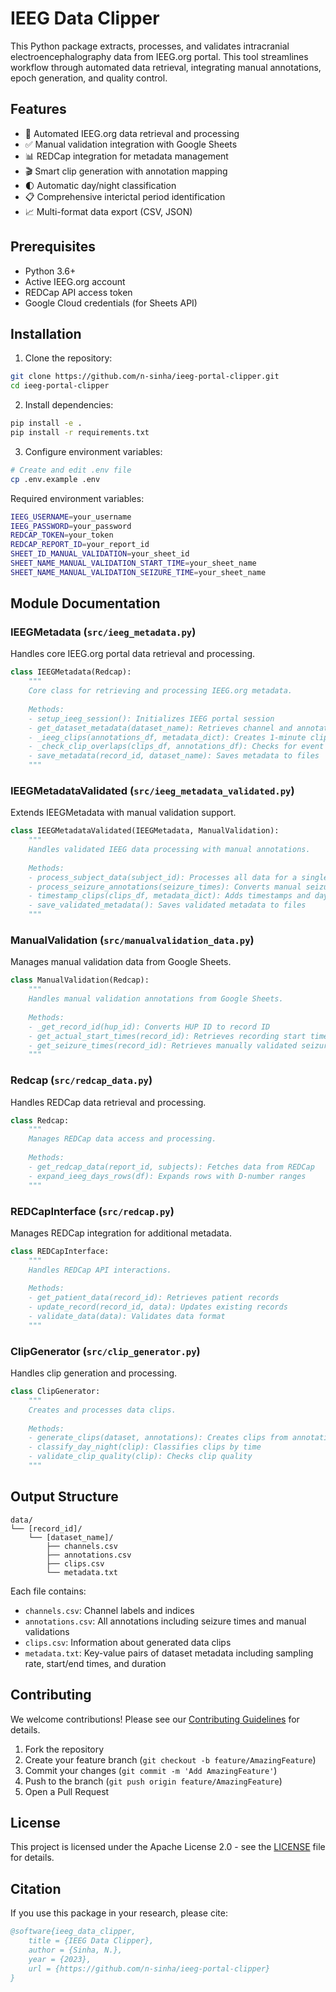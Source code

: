 # IEEG Data Clipper

This Python package extracts, processes, and validates intracranial electroencephalography data from IEEG.org portal. This tool streamlines workflow through automated data retrieval, integrating manual annotations, epoch generation, and quality control.

## Features

- 🔄 Automated IEEG.org data retrieval and processing
- ✅ Manual validation integration with Google Sheets
- 📊 REDCap integration for metadata management
- 🎬 Smart clip generation with annotation mapping
- 🌓 Automatic day/night classification
- 📋 Comprehensive interictal period identification
- 📈 Multi-format data export (CSV, JSON)

## Prerequisites

- Python 3.6+
- Active IEEG.org account
- REDCap API access token
- Google Cloud credentials (for Sheets API)

## Installation

1. Clone the repository:
```bash
git clone https://github.com/n-sinha/ieeg-portal-clipper.git
cd ieeg-portal-clipper
```

2. Install dependencies:
```bash
pip install -e .
pip install -r requirements.txt
```

3. Configure environment variables:
```bash
# Create and edit .env file
cp .env.example .env
```

Required environment variables:
```bash
IEEG_USERNAME=your_username
IEEG_PASSWORD=your_password
REDCAP_TOKEN=your_token
REDCAP_REPORT_ID=your_report_id
SHEET_ID_MANUAL_VALIDATION=your_sheet_id
SHEET_NAME_MANUAL_VALIDATION_START_TIME=your_sheet_name
SHEET_NAME_MANUAL_VALIDATION_SEIZURE_TIME=your_sheet_name
```

## Module Documentation

### IEEGMetadata (`src/ieeg_metadata.py`)
Handles core IEEG.org portal data retrieval and processing.

```python
class IEEGMetadata(Redcap):
    """
    Core class for retrieving and processing IEEG.org metadata.
    
    Methods:
    - setup_ieeg_session(): Initializes IEEG portal session
    - get_dataset_metadata(dataset_name): Retrieves channel and annotation information
    - _ieeg_clips(annotations_df, metadata_dict): Creates 1-minute clips with annotations
    - _check_clip_overlaps(clips_df, annotations_df): Checks for event overlaps in clips
    - save_metadata(record_id, dataset_name): Saves metadata to files
    """
```

### IEEGMetadataValidated (`src/ieeg_metadata_validated.py`)
Extends IEEGMetadata with manual validation support.

```python
class IEEGMetadataValidated(IEEGMetadata, ManualValidation):
    """
    Handles validated IEEG data processing with manual annotations.
    
    Methods:
    - process_subject_data(subject_id): Processes all data for a single subject
    - process_seizure_annotations(seizure_times): Converts manual seizure times to annotations
    - timestamp_clips(clips_df, metadata_dict): Adds timestamps and day/night information
    - save_validated_metadata(): Saves validated metadata to files
    """
```

### ManualValidation (`src/manualvalidation_data.py`)
Manages manual validation data from Google Sheets.

```python
class ManualValidation(Redcap):
    """
    Handles manual validation annotations from Google Sheets.
    
    Methods:
    - _get_record_id(hup_id): Converts HUP ID to record ID
    - get_actual_start_times(record_id): Retrieves recording start times
    - get_seizure_times(record_id): Retrieves manually validated seizure times
    """
```

### Redcap (`src/redcap_data.py`)
Handles REDCap data retrieval and processing.

```python
class Redcap:
    """
    Manages REDCap data access and processing.
    
    Methods:
    - get_redcap_data(report_id, subjects): Fetches data from REDCap
    - expand_ieeg_days_rows(df): Expands rows with D-number ranges
    """
```

### REDCapInterface (`src/redcap.py`)
Manages REDCap integration for additional metadata.

```python
class REDCapInterface:
    """
    Handles REDCap API interactions.
    
    Methods:
    - get_patient_data(record_id): Retrieves patient records
    - update_record(record_id, data): Updates existing records
    - validate_data(data): Validates data format
    """
```

### ClipGenerator (`src/clip_generator.py`)
Handles clip generation and processing.

```python
class ClipGenerator:
    """
    Creates and processes data clips.
    
    Methods:
    - generate_clips(dataset, annotations): Creates clips from annotations
    - classify_day_night(clip): Classifies clips by time
    - validate_clip_quality(clip): Checks clip quality
    """
```

## Output Structure

```
data/
└── [record_id]/
    └── [dataset_name]/
        ├── channels.csv
        ├── annotations.csv
        ├── clips.csv
        └── metadata.txt
```

Each file contains:
- `channels.csv`: Channel labels and indices
- `annotations.csv`: All annotations including seizure times and manual validations
- `clips.csv`: Information about generated data clips
- `metadata.txt`: Key-value pairs of dataset metadata including sampling rate, start/end times, and duration

## Contributing

We welcome contributions! Please see our [Contributing Guidelines](CONTRIBUTING.md) for details.

1. Fork the repository
2. Create your feature branch (`git checkout -b feature/AmazingFeature`)
3. Commit your changes (`git commit -m 'Add AmazingFeature'`)
4. Push to the branch (`git push origin feature/AmazingFeature`)
5. Open a Pull Request

## License

This project is licensed under the Apache License 2.0 - see the [LICENSE](LICENSE) file for details.

## Citation

If you use this package in your research, please cite:
```bibtex
@software{ieeg_data_clipper,
    title = {IEEG Data Clipper},
    author = {Sinha, N.},
    year = {2023},
    url = {https://github.com/n-sinha/ieeg-portal-clipper}
}
```
